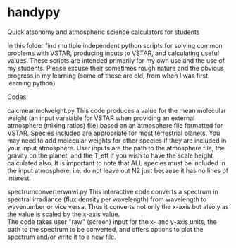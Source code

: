 # handypy
Quick atsonomy and atmospheric science calculators for students

In this folder find multiple independent python scripts for solving common problems with VSTAR, producing inputs to VSTAR, 
and calculating useful values.
These scripts are intended primarily for my own use and the use of my students.  Please excuse their sometimes rough nature
and the obvious progress in my learning (some of these are old, from when I was first learning python).

Codes:

calcmeanmolweight.py
This code produces a value for the mean molecular weight (an input varaiable for VSTAR when providing an external atmosphere 
(mixing ratios) file) based on an atmosphere file formatted for VSTAR.
Species included are appropriate for most terrestrial planets.  You may need to add molecular weights for other species if they 
are included in your input atmosphere.
User inputs are the path to the atmosphere file, the gravity on the planet, and the T_eff if you wish to have the scale height 
calculated also.  It is important to note that ALL species must be included in the input atmosphere, i.e. do not leave out N2 
just because it has no lines of interest.

spectrumconverterwnwl.py
This interactive code converts a spectrum in spectral irradiance (flux density per wavelength) from wavelength to wavenumber or vice versa. 
Thus it converts not only the x-axis but also y as the value is scaled by the x-axis value.  
The code takes user "raw" (screen) input for the x- and y-axis units, the path to the spectrum to be converted, and offers options to plot
the spectrum and/or write it to a new file.

